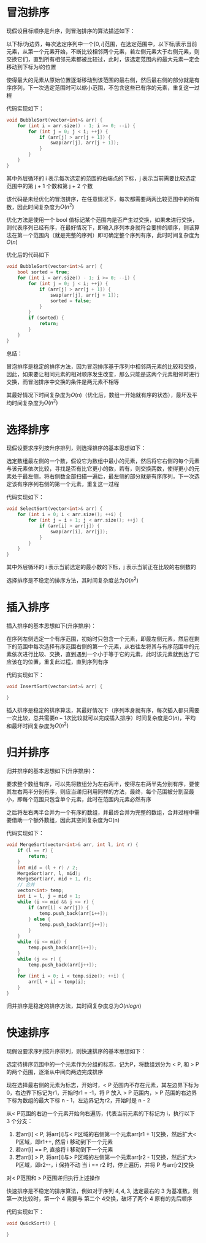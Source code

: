 # 冒泡排序
现假设目标顺序是升序，则冒泡排序的算法描述如下：

以下标$i$为边界，每次选定序列中一个$[0, i]$范围，在选定范围中，以下标$j$表示当前元素，从第一个元素开始，不断比较相邻两个元素，若左侧元素大于右侧元素，则交换它们，直到所有相邻元素都被比较过，此时，该选定范围内的最大元素一定会移动到下标为$i$的位置

使得最大的元素从原始位置逐渐移动到该范围的最右侧，然后最右侧的部分就是有序序列，下一次选定范围时可以缩小范围，不包含这些已有序的元素，重复这一过程

代码实现如下：
```cpp
void BubbleSort(vector<int>& arr) {
    for (int i = arr.size() - 1; i >= 0; --i) {
        for (int j = 0; j < i; ++j) {
            if (arr[j] > arr[j + 1]) {
                swap(arr[j], arr[j + 1]);
            }
        }
    }
}
```
其中外层循环的 i 表示每次选定的范围的右端点的下标，j 表示当前需要比较选定范围中的第 j + 1 个数和第 j + 2 个数

该代码是未经优化的冒泡排序，在任意情况下，每次都需要两两比较范围中的所有数，因此时间复杂度为$O(n^2)$

优化方法是使用一个 bool 值标记某个范围内是否产生过交换，如果未进行交换，则代表序列已经有序，在最好情况下，即输入序列本身就符合要排的顺序，则该算法在第一个范围内（就是完整的序列）即可确定整个序列有序，此时时间复杂度为$O(n)$

优化后的代码如下

```cpp
void BubbleSort(vector<int>& arr) {
    bool sorted = true;
    for (int i = arr.size() - 1; i >= 0; --i) {
        for (int j = 0; j < i; ++j) {
            if (arr[j] > arr[j + 1]) {
                swap(arr[j], arr[j + 1]);
                sorted = false;
            }
        }
        if (sorted) {
            return;
        }
    }
}
```
总结：

冒泡排序是稳定的排序方法，因为冒泡排序基于序列中相邻两元素的比较和交换，因此，如果要让相同元素的相对顺序发生改变，那么只能是这两个元素相邻时进行交换，而冒泡排序中交换的条件是两元素不相等

其最好情况下时间复杂度为$O(n)$（优化后，数组一开始就有序的状态），最坏及平均时间复杂度为$O(n^2)$
# 选择排序
现假设要求序列按升序排列，则选择排序的基本思想如下：

选定数组最左侧的一个数，假设它为数组中最小的元素，然后将它右侧的每个元素与该元素依次比较，寻找是否有比它更小的数，若有，则交换两数，使得更小的元素处于最左侧，将右侧数全部扫描一遍后，最左侧的部分就是有序序列，下一次选定该有序序列右侧的第一个元素，重复这一过程

代码实现如下：
```cpp
void SelectSort(vector<int>& arr) {
    for (int i = 0; i < arr.size(); ++i) {
        for (int j = i + 1; j < arr.size(); ++j) {
            if (arr[i] > arr[j]) {
                swap(arr[i], arr[j]);
            }
        }
    }
}
```
其中外层循环的 i 表示当前选定的最小数的下标，j 表示当前正在比较的右侧数的

选择排序是不稳定的排序方法，其时间复杂度总为$O(n^2)$
# 插入排序
插入排序的基本思想如下(升序排序)：

在序列左侧选定一个有序范围，初始时只包含一个元素，即最左侧元素，然后在剩下的范围中每次选择有序范围右侧的第一个元素，从右往左将其与有序范围中的元素依次进行比较、交换，直到遇到一个小于等于它的元素，此时该元素就到达了它应该在的位置，重复此过程，直到序列有序

代码实现如下：
```cpp
void InsertSort(vector<int>& arr) {

}
```

插入排序是稳定的排序算法，其最好情况下（序列本身就有序，每次插入都只需要一次比较，总共需要$n - 1$次比较就可以完成插入排序）时间复杂度是$O(n)$，平均和最坏时间复杂度为$O(n^2)$
# 归并排序
归并排序的基本思想如下(升序排序)：

要求整个数组有序，可以先将数组分为左右两半，使得左右两半先分别有序，要使其左右两半分别有序，则应当递归利用同样的方法，最终，每个范围被分割至最小，即每个范围只包含单个元素，此时在范围内元素必然有序

之后将左右两半合并为一个有序的数组，并最终合并为完整的数组，合并过程中需要借助一个额外数组，因此其空间复杂度为O(n)

代码实现如下：
```cpp
void MergeSort(vector<int>& arr, int l, int r) {
    if (l == r) {
        return;
    }
    int mid = (l + r) / 2;
    MergeSort(arr, l, mid);
    MergeSort(arr, mid + 1, r);
    // 合并
    vector<int> temp;
    int i = l, j = mid + 1;
    while (i <= mid && j <= r) {
        if (arr[i] < arr[j]) {
            temp.push_back(arr[i++]);
        } else {
            temp.push_back(arr[j++]);
        }
    }
    while (i <= mid) {
        temp.push_back(arr[i++]);
    }
    while (j <= r) {
        temp.push_back(arr[j++]);
    }
    for (int i = 0; i < temp.size(); ++i) {
        arr[l + i] = temp[i];
    }
}
```
归并排序是稳定的排序方法，其时间复杂度总为$O(nlogn)$
# 快速排序
现假设要求序列按升序排列，则快速排序的基本思想如下：

选定待排序范围中的一个元素作为分组的标志，记为P，将数组划分为 < P, 和 > P的两个范围，逐渐从中间向两边完成排序

现在选择最右侧的元素为标志，开始时，< P 范围内不存在元素，其左边界下标为 0，右边界下标记为r1，开始时r1 = -1，将 P 放入 > P 范围内，> P 范围的右边界下标为数组的最大下标 n - 1，左边界记为r2，开始时是 n - 2

从< P范围的右边一个元素开始向右遍历，代表当前元素的下标记为 i，执行以下 3 个分支：

1. 若arr[i] < P, 将arr[i]与< P区域的右侧第一个元素arr[r1 + 1]交换，然后扩大< P区域，即r1++, 然后 i 移动到下一个元素
2. 若arr[i] == P, 直接将 i 移动到下一个元素
3. 若arr[i] > P, 将arr[i]与> P区域的左侧第一个元素arr[r2 - 1]交换，然后扩大> P区域，即r2--，i 保持不动
当 i == r2 时，停止遍历，并将 P 与arr[r2]交换

对< P范围和 > P范围递归执行上述操作

快速排序是不稳定的排序算法，例如对于序列 $4, 4, 3$, 选定最右的 $3$ 为基准数，则第一次比较时，第一个 4 需要与 第二个 4交换，破坏了两个 4 原有的先后顺序

代码实现如下：
```cpp
void QuickSort() {
    
}
```